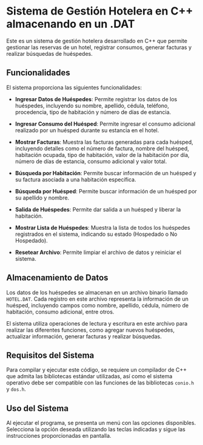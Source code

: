 # Sistema de Gestión Hotelera en C++ almacenando en un .DAT

Este es un sistema de gestión hotelera desarrollado en C++ que permite gestionar las reservas de un hotel, registrar consumos, generar facturas y realizar búsquedas de huéspedes.

## Funcionalidades

El sistema proporciona las siguientes funcionalidades:

- **Ingresar Datos de Huéspedes**: Permite registrar los datos de los huéspedes, incluyendo su nombre, apellido, cédula, teléfono, procedencia, tipo de habitación y número de días de estancia.

- **Ingresar Consumo del Huésped**: Permite ingresar el consumo adicional realizado por un huésped durante su estancia en el hotel.

- **Mostrar Facturas**: Muestra las facturas generadas para cada huésped, incluyendo detalles como el número de factura, nombre del huésped, habitación ocupada, tipo de habitación, valor de la habitación por día, número de días de estancia, consumo adicional y valor total.

- **Búsqueda por Habitación**: Permite buscar información de un huésped y su factura asociada a una habitación específica.

- **Búsqueda por Huésped**: Permite buscar información de un huésped por su apellido y nombre.

- **Salida de Huéspedes**: Permite dar salida a un huésped y liberar la habitación.

- **Mostrar Lista de Huéspedes**: Muestra la lista de todos los huéspedes registrados en el sistema, indicando su estado (Hospedado o No Hospedado).

- **Resetear Archivo**: Permite limpiar el archivo de datos y reiniciar el sistema.

## Almacenamiento de Datos

Los datos de los huéspedes se almacenan en un archivo binario llamado `HOTEL.DAT`. Cada registro en este archivo representa la información de un huésped, incluyendo campos como nombre, apellido, cédula, número de habitación, consumo adicional, entre otros. 

El sistema utiliza operaciones de lectura y escritura en este archivo para realizar las diferentes funciones, como agregar nuevos huéspedes, actualizar información, generar facturas y realizar búsquedas.

## Requisitos del Sistema

Para compilar y ejecutar este código, se requiere un compilador de C++ que admita las bibliotecas estándar utilizadas, así como el sistema operativo debe ser compatible con las funciones de las bibliotecas `conio.h` y `dos.h`.

## Uso del Sistema

Al ejecutar el programa, se presenta un menú con las opciones disponibles. Selecciona la opción deseada utilizando las teclas indicadas y sigue las instrucciones proporcionadas en pantalla.
